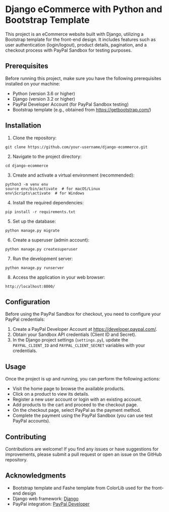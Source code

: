# Django eCommerce with Python and Bootstrap Template

This project is an eCommerce website built with Django, utilizing a Bootstrap template for the front-end design. It includes features such as user authentication (login/logout), product details, pagination, and a checkout process with PayPal Sandbox for testing purposes.

## Prerequisites

Before running this project, make sure you have the following prerequisites installed on your machine:

- Python (version 3.6 or higher)
- Django (version 3.2 or higher)
- PayPal Developer Account (for PayPal Sandbox testing)
- Bootstrap template (e.g., obtained from https://getbootstrap.com/)

## Installation

1. Clone the repository:

```
git clone https://github.com/your-username/django-ecommerce.git
```

2. Navigate to the project directory:

```
cd django-ecommerce
```

3. Create and activate a virtual environment (recommended):

```
python3 -m venv env
source env/bin/activate  # for macOS/Linux
env\Scripts\activate  # for Windows
```

4. Install the required dependencies:

```
pip install -r requirements.txt
```

5. Set up the database:

```
python manage.py migrate
```

6. Create a superuser (admin account):

```
python manage.py createsuperuser
```

7. Run the development server:

```
python manage.py runserver
```

8. Access the application in your web browser:

```
http://localhost:8000/
```

## Configuration

Before using the PayPal Sandbox for checkout, you need to configure your PayPal credentials:

1. Create a PayPal Developer Account at https://developer.paypal.com/.
2. Obtain your Sandbox API credentials (Client ID and Secret).
3. In the Django project settings (`settings.py`), update the `PAYPAL_CLIENT_ID` and `PAYPAL_CLIENT_SECRET` variables with your credentials.

## Usage

Once the project is up and running, you can perform the following actions:

- Visit the home page to browse the available products.
- Click on a product to view its details.
- Register a new user account or login with an existing account.
- Add products to the cart and proceed to the checkout page.
- On the checkout page, select PayPal as the payment method.
- Complete the payment using the PayPal Sandbox (you can use test PayPal accounts).

## Contributing

Contributions are welcome! If you find any issues or have suggestions for improvements, please submit a pull request or open an issue on the GitHub repository.

## Acknowledgments

- Bootstrap template and Fashe template from ColorLib used for the front-end design
- Django web framework: [Django](https://www.djangoproject.com/)
- PayPal integration: [PayPal Developer](https://developer.paypal.com/)
